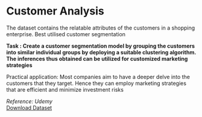 # Customer Analysis 

The dataset contains the relatable attributes of the customers in a shopping enterprise. Best utilised customer segmentation

<b>Task :  Create a customer segmentation model by grouping the customers into similar individual groups by deploying a suitable clustering algorithm. The inferences thus obtained can be utilized for customized marketing strategies</b>

Practical application: Most companies aim to have a deeper delve into the customers that they target. Hence they can employ marketing strategies that are efficient and minimize investment risks

<i>Reference: Udemy</i><br>
[Download Dataset](https://drive.google.com/file/d/1gAreYfAZAslgfOqY38WC-yT3Ix-HTYau/view)
